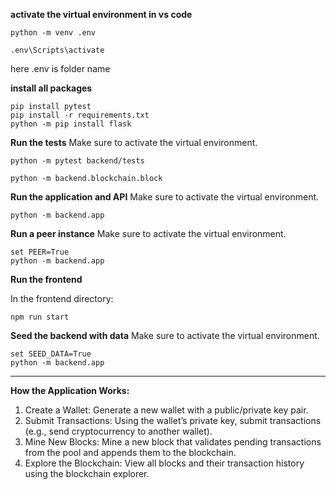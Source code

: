 
**activate the virtual environment in vs code**
```
python -m venv .env

.env\Scripts\activate

```
here .env is folder name

**install all packages**
```
pip install pytest
pip install -r requirements.txt
python -m pip install flask
```
**Run the tests**
Make sure to activate the virtual environment.
```
python -m pytest backend/tests
```

```
python -m backend.blockchain.block 
```

**Run the application and API**
Make sure to activate the virtual environment.

```
python -m backend.app
```

**Run a peer instance**
Make sure to activate the virtual environment.

```
set PEER=True
python -m backend.app
```

**Run the frontend**

In the frontend directory:

```
npm run start
```

**Seed the backend with data**
Make sure to activate the virtual environment.

```
set SEED_DATA=True
python -m backend.app
```
***

**How the Application Works:**

1. Create a Wallet: Generate a new wallet with a public/private key pair.
2. Submit Transactions: Using the wallet’s private key, submit transactions (e.g., send cryptocurrency to another wallet).
3. Mine New Blocks: Mine a new block that validates pending transactions from the pool and appends them to the blockchain.
4. Explore the Blockchain: View all blocks and their transaction history using the blockchain explorer.